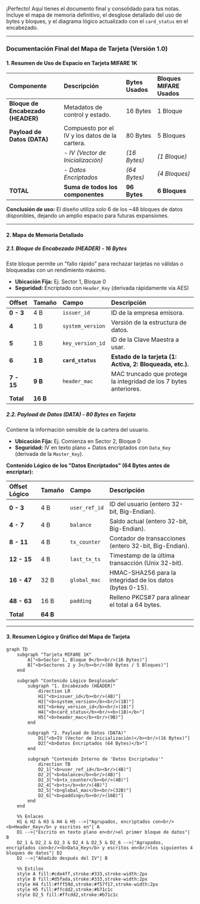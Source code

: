 ¡Perfecto! Aquí tienes el documento final y consolidado para tus notas. Incluye el mapa de memoria definitivo, el desglose detallado del uso de bytes y bloques, y el diagrama lógico actualizado con el `card_status` en el encabezado.

---

### Documentación Final del Mapa de Tarjeta (Versión 1.0)

#### 1. Resumen de Uso de Espacio en Tarjeta MIFARE 1K

| Componente | Descripción | Bytes Usados | Bloques MIFARE Usados |
| :--- | :--- | :--- | :--- |
| **Bloque de Encabezado (HEADER)** | Metadatos de control y estado. | 16 Bytes | 1 Bloque |
| **Payload de Datos (DATA)** | Compuesto por el IV y los datos de la cartera. | 80 Bytes | 5 Bloques |
| | _- IV (Vector de Inicialización)_ | _(16 Bytes)_ | _(1 Bloque)_ |
| | _- Datos Encriptados_ | _(64 Bytes)_ | _(4 Bloques)_ |
| **TOTAL** | **Suma de todos los componentes** | **96 Bytes** | **6 Bloques** |

**Conclusión de uso:** El diseño utiliza solo 6 de los ~48 bloques de datos disponibles, dejando un amplio espacio para futuras expansiones.

---

#### 2. Mapa de Memoria Detallado

##### 2.1. Bloque de Encabezado (HEADER) - 16 Bytes

Este bloque permite un "fallo rápido" para rechazar tarjetas no válidas o bloqueadas con un rendimiento máximo.

*   **Ubicación Fija:** Ej. Sector 1, Bloque 0
*   **Seguridad:** Encriptado con `Header_Key` (derivada rápidamente vía AES)

| Offset | Tamaño | Campo | Descripción |
| :--- | :--- | :--- | :--- |
| **0 - 3** | 4 B | `issuer_id` | ID de la empresa emisora. |
| **4** | 1 B | `system_version` | Versión de la estructura de datos. |
| **5** | 1 B | `key_version_id` | ID de la Clave Maestra a usar. |
| **6** | **1 B** | **`card_status`** | **Estado de la tarjeta (1: Activa, 2: Bloqueada, etc.).** |
| **7 - 15** | **9 B** | `header_mac` | MAC truncado que protege la integridad de los 7 bytes anteriores. |
| **Total** | **16 B** | | |

##### 2.2. Payload de Datos (DATA) - 80 Bytes en Tarjeta

Contiene la información sensible de la cartera del usuario.

*   **Ubicación Fija:** Ej. Comienza en Sector 2, Bloque 0
*   **Seguridad:** IV en texto plano + Datos encriptados con `Data_Key` (derivada de la `Master_Key`).

**Contenido Lógico de los "Datos Encriptados" (64 Bytes antes de encriptar):**

| Offset Lógico | Tamaño | Campo | Descripción |
| :--- | :--- | :--- | :--- |
| **0 - 3** | 4 B | `user_ref_id` | ID del usuario (entero 32-bit, Big-Endian). |
| **4 - 7** | 4 B | `balance` | Saldo actual (entero 32-bit, Big-Endian). |
| **8 - 11** | 4 B | `tx_counter` | Contador de transacciones (entero 32-bit, Big-Endian). |
| **12 - 15** | 4 B | `last_tx_ts` | Timestamp de la última transacción (Unix 32-bit). |
| **16 - 47** | 32 B | `global_mac` | HMAC-SHA256 para la integridad de los datos (bytes 0-15). |
| **48 - 63** | 16 B | `padding` | Relleno PKCS#7 para alinear el total a 64 bytes. |
| **Total** | **64 B** | | |

---

#### 3. Resumen Lógico y Gráfico del Mapa de Tarjeta

```mermaid
graph TD
    subgraph "Tarjeta MIFARE 1K"
        A["<b>Sector 1, Bloque 0</b><br/>(16 Bytes)"]
        B["<b>Sectores 2 y 3</b><br/>(80 Bytes / 5 Bloques)"]
    end

    subgraph "Contenido Lógico Desglosado"
        subgraph "1. Encabezado (HEADER)"
            direction LR
            H1["<b>issuer_id</b><br/>(4B)"]
            H2["<b>system_version</b><br/>(1B)"]
            H3["<b>key_version_id</b><br/>(1B)"]
            H4["<b>card_status</b><br/><b>(1B)</b>"]
            H5["<b>header_mac</b><br/>(9B)"]
        end

        subgraph "2. Payload de Datos (DATA)"
            D1["<b>IV (Vector de Inicialización)</b><br/>(16 Bytes)"]
            D2["<b>Datos Encriptados (64 Bytes)</b>"]
        end
        
        subgraph "Contenido Interno de 'Datos Encriptados'"
            direction TB
            D2_1["<b>user_ref_id</b><br/>(4B)"]
            D2_2["<b>balance</b><br/>(4B)"]
            D2_3["<b>tx_counter</b><br/>(4B)"]
            D2_4["<b>ts</b><br/>(4B)"]
            D2_5["<b>global_mac</b><br/>(32B)"]
            D2_6["<b>padding</b><br/>(16B)"]
        end
    end

    %% Enlaces
    H1 & H2 & H3 & H4 & H5 -->|"Agrupados, encriptados con<br/><b>Header_Key</b> y escritos en"| A
    D1 -->|"Escrito en texto plano en<br/>el primer bloque de datos"| B
    D2_1 & D2_2 & D2_3 & D2_4 & D2_5 & D2_6 -->|"Agrupados, encriptados con<br/><b>Data_Key</b> y escritos en<br/>los siguientes 4 bloques de datos"| D2
    D2 -->|"Añadido después del IV"| B

    %% Estilos
    style A fill:#cde4ff,stroke:#333,stroke-width:2px
    style B fill:#d5fada,stroke:#333,stroke-width:2px
    style H4 fill:#fff59d,stroke:#f57f17,stroke-width:2px
    style H5 fill:#ffcdd2,stroke:#b71c1c
    style D2_5 fill:#ffcdd2,stroke:#b71c1c
```